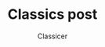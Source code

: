 ---
layout: ../../layouts/MarkdownPostLayout.astro
title: 'Classics post'
pubDate: 2025-03-4
description: '(Short classics description)'
author: 'Classicer'
image:
    url: /images/classics.jpg
    alt: "The word astro against an illustration of planets and stars."
tags: ["all-posts","art", "classics"]
---